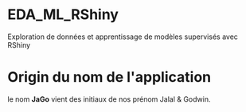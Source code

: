 # EDA_ML_RShiny
Exploration de données et apprentissage de modèles supervisés avec RShiny

# Origin du nom de l'application
le nom **JaGo** vient des initiaux de nos prénom Jalal & Godwin. 
